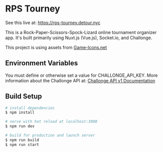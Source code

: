 # RPS Tourney

See this live at: https://rps-tourney.detour.nyc

This is a Rock-Paper-Scissors-Spock-Lizard online tournament organizer app. It's built primarily using Nuxt.js (Vue.js), Socket.io, and Challonge.

This project is using assets from [Game-Icons.net](https://game-icons.net)

## Environment Variables

You must define or otherwise set a value for CHALLONGE_API_KEY. More information about the Challonge API at: [Challonge API v1 Documentation](https://api.challonge.com/v1)

## Build Setup

```bash
# install dependencies
$ npm install

# serve with hot reload at localhost:3000
$ npm run dev

# build for production and launch server
$ npm run build
$ npm run start
```